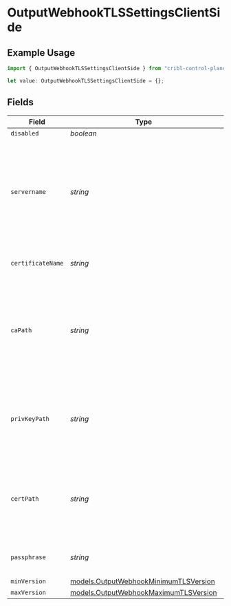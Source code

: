 # OutputWebhookTLSSettingsClientSide

## Example Usage

```typescript
import { OutputWebhookTLSSettingsClientSide } from "cribl-control-plane/models";

let value: OutputWebhookTLSSettingsClientSide = {};
```

## Fields

| Field                                                                                                             | Type                                                                                                              | Required                                                                                                          | Description                                                                                                       |
| ----------------------------------------------------------------------------------------------------------------- | ----------------------------------------------------------------------------------------------------------------- | ----------------------------------------------------------------------------------------------------------------- | ----------------------------------------------------------------------------------------------------------------- |
| `disabled`                                                                                                        | *boolean*                                                                                                         | :heavy_minus_sign:                                                                                                | N/A                                                                                                               |
| `servername`                                                                                                      | *string*                                                                                                          | :heavy_minus_sign:                                                                                                | Server name for the SNI (Server Name Indication) TLS extension. It must be a host name, and not an IP address.    |
| `certificateName`                                                                                                 | *string*                                                                                                          | :heavy_minus_sign:                                                                                                | The name of the predefined certificate                                                                            |
| `caPath`                                                                                                          | *string*                                                                                                          | :heavy_minus_sign:                                                                                                | Path on client in which to find CA certificates to verify the server's cert. PEM format. Can reference $ENV_VARS. |
| `privKeyPath`                                                                                                     | *string*                                                                                                          | :heavy_minus_sign:                                                                                                | Path on client in which to find the private key to use. PEM format. Can reference $ENV_VARS.                      |
| `certPath`                                                                                                        | *string*                                                                                                          | :heavy_minus_sign:                                                                                                | Path on client in which to find certificates to use. PEM format. Can reference $ENV_VARS.                         |
| `passphrase`                                                                                                      | *string*                                                                                                          | :heavy_minus_sign:                                                                                                | Passphrase to use to decrypt private key                                                                          |
| `minVersion`                                                                                                      | [models.OutputWebhookMinimumTLSVersion](../models/outputwebhookminimumtlsversion.md)                              | :heavy_minus_sign:                                                                                                | N/A                                                                                                               |
| `maxVersion`                                                                                                      | [models.OutputWebhookMaximumTLSVersion](../models/outputwebhookmaximumtlsversion.md)                              | :heavy_minus_sign:                                                                                                | N/A                                                                                                               |